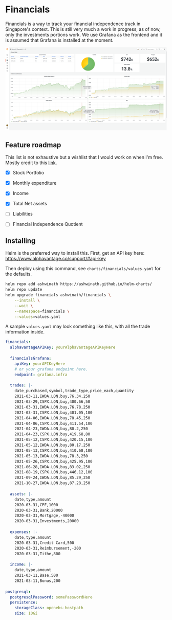 # Financials

Financials is a way to track your financial independence track in Singapore's context. This is still very much a work in progress, as of now, only the investments portions work. We use Grafana as the frontend and it is assumed that Grafana is installed at the moment.

![](./img/sample-screenshot.png)

## Feature roadmap

This list is not exhaustive but a wishlist that I would work on when I'm free. Mostly credit to this [link](https://www.reddit.com/r/singaporefi/comments/p9p668/the_vital_ratios_to_track_on_your_journey_to/).

- [x] Stock Portfolio
- [x] Monthly expenditure
- [x] Income
- [x] Total Net assets
- [ ] Liabilities
- [ ] Financial Independence Quotient


## Installing

Helm is the preferred way to install this. First, get an API key here: https://www.alphavantage.co/support/#api-key

Then deploy using this command, see `charts/financials/values.yaml` for the defaults.

```bash
helm repo add ashwinath https://ashwinath.github.io/helm-charts/
helm repo update
helm upgrade financials ashwinath/financials \
    --install \
    --wait \
    --namespace=financials \
    --values=values.yaml
```

A sample `values.yaml` may look something like this, with all the trade information inside.

```yaml
financials:
  alphavantageAPIKey: yourAlphaVantageAPIKeyHere

  financialsGrafana:
    apiKey: yourAPIKeyHere
    # or your grafana endpoint here.
    endpoint: grafana.infra

  trades: |-
    date_purchased,symbol,trade_type,price_each,quantity
    2021-03-11,IWDA.LON,buy,76.34,250
    2021-03-29,CSPX.LON,buy,400.66,50
    2021-03-31,IWDA.LON,buy,76.78,250
    2021-03-31,CSPX.LON,buy,401.05,100
    2021-04-06,IWDA.LON,buy,78.45,250
    2021-04-06,CSPX.LON,buy,411.54,100
    2021-04-23,IWDA.LON,buy,80.2,250
    2021-04-23,CSPX.LON,buy,419.68,80
    2021-05-12,CSPX.LON,buy,420.15,100
    2021-05-12,IWDA.LON,buy,80.17,250
    2021-05-13,CSPX.LON,buy,410.68,100
    2021-05-13,IWDA.LON,buy,78.3,250
    2021-05-26,CSPX.LON,buy,425.95,100
    2021-06-28,IWDA.LON,buy,83.02,250
    2021-08-19,CSPX.LON,buy,446.12,100
    2021-09-24,IWDA.LON,buy,85.29,250
    2021-10-27,IWDA.LON,buy,87.28,250

  assets: |-
    date,type,amount
    2020-03-31,CPF,1000
    2020-03-31,Bank,20000
    2020-03-31,Mortgage,-40000
    2020-03-31,Investments,20000

  expenses: |-
    date,type,amount
    2020-03-31,Credit Card,500
    2020-03-31,Reimbursement,-200
    2020-03-31,Tithe,800

  income: |-
    date,type,amount
    2021-03-11,Base,500
    2021-03-11,Bonus,200

postgresql:
  postgresqlPassword: somePasswordHere
  persistence:
    storageClass: openebs-hostpath
    size: 10Gi
```
